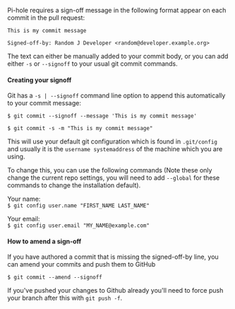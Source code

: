Pi-hole requires a sign-off message in the following format appear on each commit in the pull request:
```
This is my commit message

Signed-off-by: Random J Developer <random@developer.example.org>
```
The text can either be manually added to your commit body, or you can add either `-s` or `--signoff` to your usual git commit commands. 

#### Creating your signoff

Git has a `-s | --signoff` command line option to append this automatically to your commit message:

```$ git commit --signoff --message 'This is my commit message'```

```$ git commit -s -m "This is my commit message"```

This will use your default git configuration which is found in `.git/config` and usually it is the `username systemaddress` of the machine which you are using.

To change this, you can use the following commands (Note these only change the current repo settings, you will need to add `--global` for these commands to change the installation default).

Your name:  
```$ git config user.name "FIRST_NAME LAST_NAME"```

Your email:  
```$ git config user.email "MY_NAME@example.com"```

#### How to amend a sign-off

If you have authored a commit that is missing the signed-off-by line, you can amend your commits and push them to GitHub

```$ git commit --amend --signoff```

If you've pushed your changes to Github already you'll need to force push your branch after this with `git push -f`.

